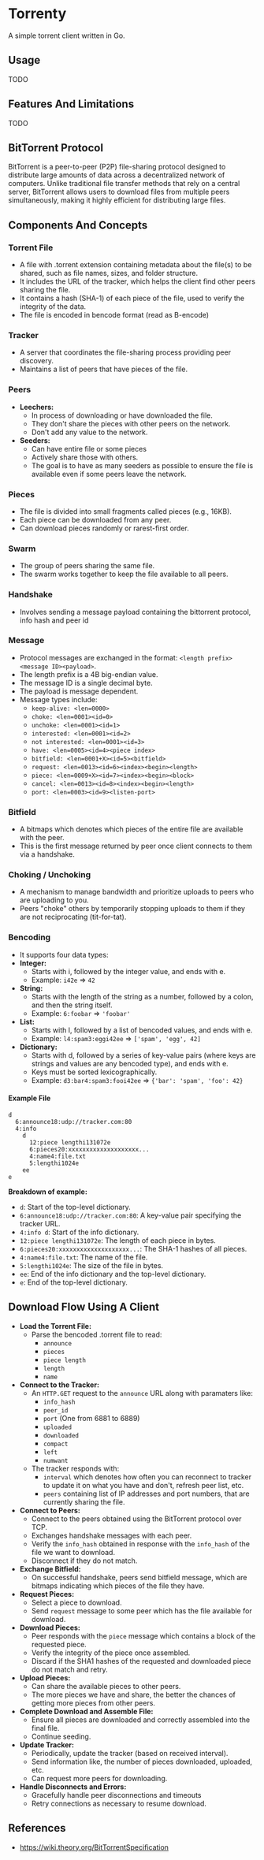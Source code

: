 # Torrenty

A simple torrent client written in Go.

## Usage

TODO

## Features And Limitations

TODO

## BitTorrent Protocol

BitTorrent is a peer-to-peer (P2P) file-sharing protocol designed to distribute 
large amounts of data across a decentralized network of computers. Unlike 
traditional file transfer methods that rely on a central server, BitTorrent 
allows users to download files from multiple peers simultaneously, making it 
highly efficient for distributing large files.

## Components And Concepts

### Torrent File

- A file with .torrent extension containing metadata about the file(s) to be shared, such as file names, sizes, and folder structure.
- It includes the URL of the tracker, which helps the client find other peers sharing the file.
- It contains a hash (SHA-1) of each piece of the file, used to verify the integrity of the data.
- The file is encoded in bencode format (read as B-encode)

### Tracker

- A server that coordinates the file-sharing process providing peer discovery.
- Maintains a list of peers that have pieces of the file.

### Peers

- **Leechers:**
  - In process of downloading or have downloaded the file.
  - They don't share the pieces with other peers on the network.
  - Don't add any value to the network.
- **Seeders:**
  - Can have entire file or some pieces
  - Actively share those with others.
  - The goal is to have as many seeders as possible to ensure the file is available even if some peers leave the network.

### Pieces

- The file is divided into small fragments called pieces (e.g., 16KB).
- Each piece can be downloaded from any peer.
- Can download pieces randomly or rarest-first order.

### Swarm

- The group of peers sharing the same file.
- The swarm works together to keep the file available to all peers.

### Handshake

- Involves sending a message payload containing the bittorrent protocol, info hash and peer id

### Message

- Protocol messages are exchanged in the format: `<length prefix><message ID><payload>`.
- The length prefix is a 4B big-endian value.
- The message ID is a single decimal byte.
- The payload is message dependent.
- Message types include:
  - `keep-alive: <len=0000>`
  - `choke: <len=0001><id=0>`
  - `unchoke: <len=0001><id=1>`
  - `interested: <len=0001><id=2>`
  - `not interested: <len=0001><id=3>`
  - `have: <len=0005><id=4><piece index>`
  - `bitfield: <len=0001+X><id=5><bitfield>`
  - `request: <len=0013><id=6><index><begin><length>`
  - `piece: <len=0009+X><id=7><index><begin><block>`
  - `cancel: <len=0013><id=8><index><begin><length>`
  - `port: <len=0003><id=9><listen-port>`

### Bitfield

- A bitmaps which denotes which pieces of the entire file are available with the peer.
- This is the first message returned by peer once client connects to them via a handshake.

### Choking / Unchoking

- A mechanism to manage bandwidth and prioritize uploads to peers who are uploading to you.
- Peers "choke" others by temporarily stopping uploads to them if they are not reciprocating (tit-for-tat).

### Bencoding

- It supports four data types:
- **Integer:**
  - Starts with i, followed by the integer value, and ends with e.
  - Example: `i42e` => `42`
- **String:**
  - Starts with the length of the string as a number, followed by a colon, and then the string itself.
  - Example: `6:foobar` => `'foobar'`
- **List:**
  - Starts with l, followed by a list of bencoded values, and ends with e.
  - Example: `l4:spam3:eggi42ee` => `['spam', 'egg', 42]`
- **Dictionary:**
  - Starts with d, followed by a series of key-value pairs (where keys are strings and values are any bencoded type), and ends with e.
  - Keys must be sorted lexicographically.
  - Example: `d3:bar4:spam3:fooi42ee` => `{'bar': 'spam', 'foo': 42}`

#### Example File

```bencode
d
  6:announce18:udp://tracker.com:80
  4:info
    d
      12:piece lengthi131072e
      6:pieces20:xxxxxxxxxxxxxxxxxxxx...
      4:name4:file.txt
      5:lengthi1024e
    ee
e
```

**Breakdown of example:**
- `d`: Start of the top-level dictionary.
- `6:announce18:udp://tracker.com:80`: A key-value pair specifying the tracker URL.
- `4:info d`: Start of the info dictionary.
- `12:piece lengthi131072e`: The length of each piece in bytes.
- `6:pieces20:xxxxxxxxxxxxxxxxxxxx...`: The SHA-1 hashes of all pieces.
- `4:name4:file.txt`: The name of the file.
- `5:lengthi1024e`: The size of the file in bytes.
- `ee`: End of the info dictionary and the top-level dictionary.
- `e`: End of the top-level dictionary.

## Download Flow Using A Client

- **Load the Torrent File:**
  - Parse the bencoded .torrent file to read:
    - `announce`
    - `pieces`
    - `piece length`
    - `length`
    - `name`
- **Connect to the Tracker:**
  - An `HTTP.GET` request to the `announce` URL along with paramaters like:
    - `info_hash`
    - `peer_id`
    - `port` (One from 6881 to 6889)
    - `uploaded`
    - `downloaded`
    - `compact`
    - `left`
    - `numwant`
  - The tracker responds with:
    - `interval` which denotes how often you can reconnect to tracker to update it on what you have and don't, refresh peer list, etc.
    - `peers` containing list of IP addresses and port numbers, that are currently sharing the file.
- **Connect to Peers:**
  - Connect to the peers obtained using the BitTorrent protocol over TCP.
  - Exchanges handshake messages with each peer.
  - Verify the `info_hash` obtained in response with the `info_hash` of the file we want to download.
  - Disconnect if they do not match.
- **Exchange Bitfield:**
  - On successful handshake, peers send bitfield message, which are bitmaps indicating which pieces of the file they have.
- **Request Pieces:**
  - Select a piece to download.
  - Send `request` message to some peer which has the file available for download.
- **Download Pieces:**
  - Peer responds with the `piece` message which contains a block of the requested piece.
  - Verify the integrity of the piece once assembled.
  - Discard if the SHA1 hashes of the requested and downloaded piece do not match and retry.
- **Upload Pieces:**
  - Can share the available pieces to other peers.
  - The more pieces we have and share, the better the chances of getting more pieces from other peers.
- **Complete Download and Assemble File:**
  - Ensure all pieces are downloaded and correctly assembled into the final file.
  - Continue seeding.
- **Update Tracker:**
  - Periodically, update the tracker (based on received interval).
  - Send information like, the number of pieces downloaded, uploaded, etc.
  - Can request more peers for downloading.
- **Handle Disconnects and Errors:**
  - Gracefully handle peer disconnections and timeouts
  - Retry connections as necessary to resume download.

## References

- https://wiki.theory.org/BitTorrentSpecification